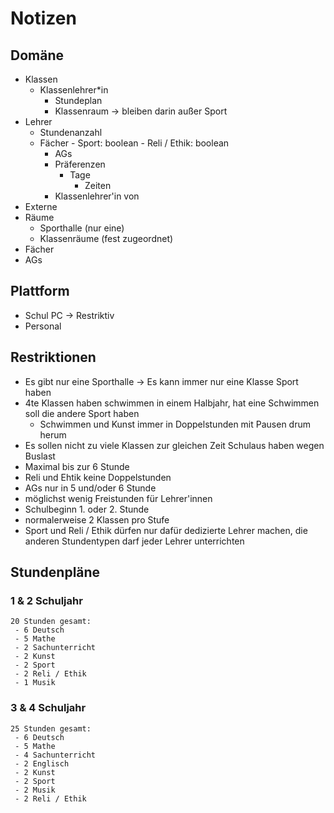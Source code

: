 # Notizen

## Domäne

- Klassen
  - Klassenlehrer*in
    - Stundeplan
    - Klassenraum -> bleiben darin außer Sport
- Lehrer
  - Stundenanzahl
  - Fächer
        - Sport: boolean
        - Reli / Ethik: boolean
    - AGs
    - Präferenzen
      - Tage
        - Zeiten
    - Klassenlehrer'in von
- Externe
- Räume
  - Sporthalle (nur eine)
  - Klassenräume (fest zugeordnet)
- Fächer
- AGs

## Plattform

- Schul PC -> Restriktiv
- Personal

## Restriktionen

- Es gibt nur eine Sporthalle -> Es kann immer nur eine Klasse Sport haben
- 4te Klassen haben schwimmen in einem Halbjahr, hat eine Schwimmen soll die andere Sport haben
  - Schwimmen und Kunst immer in Doppelstunden mit Pausen drum herum
- Es sollen nicht zu viele Klassen zur gleichen Zeit Schulaus haben wegen Buslast
- Maximal bis zur 6 Stunde
- Reli und Ehtik keine Doppelstunden
- AGs nur in 5 und/oder 6 Stunde
- möglichst wenig Freistunden für Lehrer'innen
- Schulbeginn 1. oder 2. Stunde
- normalerweise 2 Klassen pro Stufe
- Sport und Reli / Ethik dürfen nur dafür dedizierte Lehrer machen, die anderen Stundentypen darf jeder Lehrer unterrichten

## Stundenpläne

### 1 & 2 Schuljahr

    20 Stunden gesamt:
     - 6 Deutsch
     - 5 Mathe
     - 2 Sachunterricht
     - 2 Kunst
     - 2 Sport
     - 2 Reli / Ethik
     - 1 Musik

### 3 & 4 Schuljahr

    25 Stunden gesamt:
     - 6 Deutsch
     - 5 Mathe
     - 4 Sachunterricht
     - 2 Englisch
     - 2 Kunst
     - 2 Sport
     - 2 Musik
     - 2 Reli / Ethik
